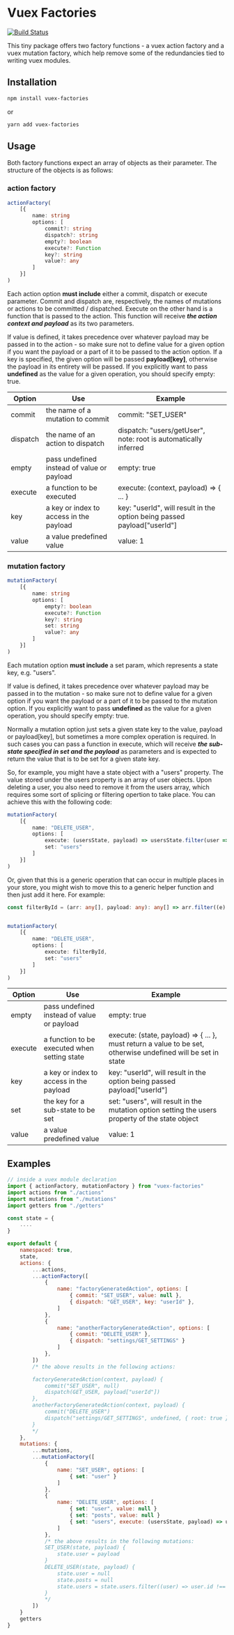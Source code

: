 # Vuex Factories

[![Build Status](https://travis-ci.org/Goldziher/vuex-factories.svg?branch=master)](https://travis-ci.org/Goldziher/vuex-factories)

This tiny package offers two factory functions - a vuex action factory and a vuex mutation factory, which help remove some of the redundancies tied to writing vuex modules.

## Installation

```sh
npm install vuex-factories
```

or

```sh
yarn add vuex-factories
```

## Usage

Both factory functions expect an array of objects as their parameter. The structure of the objects is as follows:

### action factory

```typescript
actionFactory(
    [{
        name: string
        options: [
            commit?: string
            dispatch?: string
            empty?: boolean
            execute?: Function
            key?: string
            value?: any
        ]
    }]
)

```

Each action option **must include** either a commit, dispatch or execute parameter. Commit and dispatch are, respectively, the names of mutations or actions to be committed / dispatched. Execute on the other hand is a function that is passed to the action. This function will receive **_the action context and payload_** as its two parameters.

If value is defined, it takes precedence over whatever payload may be passed in to the action - so make sure not to define value for a given option if you want the payload or a part of it to be passed to the action option. If a key is specified, the given option will be passed **payload[key]**, otherwise the payload in its entirety will be passed. If you explicitly want to pass **undefined** as the value for a given operation, you should specify empty: true.

| Option   | Use                                        | Example                                                                 |
| -------- | ------------------------------------------ | ----------------------------------------------------------------------- |
| commit   | the name of a mutation to commit           | commit: "SET_USER"                                                      |
| dispatch | the name of an action to dispatch          | dispatch: "users/getUser", note: root is automatically inferred         |
| empty    | pass undefined instead of value or payload | empty: true                                                             |
| execute  | a function to be executed                  | execute: (context, payload) => { ... }                                  |
| key      | a key or index to access in the payload    | key: "userId", will result in the option being passed payload["userId"] |
| value    | a value predefined value                   | value: 1                                                                |

### mutation factory

```typescript
mutationFactory(
    [{
        name: string
        options: [
            empty?: boolean
            execute?: Function
            key?: string
            set: string
            value?: any
        ]
    }]
)

```

Each mutation option **must include** a set param, which represents a state key, e.g. "users".

If value is defined, it takes precedence over whatever payload may be passed in to the mutation - so make sure not to define value for a given option if you want the payload or a part of it to be passed to the mutation option. If you explicitly want to pass **undefined** as the value for a given operation, you should specify empty: true.

Normally a mutation option just sets a given state key to the value, payload or payload[key], but sometimes a more complex operation is required. In such cases you can pass a function in execute, which will receive **_the sub-state specified in set and the payload_** as parameters and is expected to return the value that is to be set for a given state key.

So, for example, you might have a state object with a "users" property. The value stored under the users property is an array of user objects. Upon deleting a user, you also need to remove it from the users array, which requires some sort of splicing or filtering opertion to take place. You can achieve this with the following code:

```typescript
mutationFactory(
    [{
        name: "DELETE_USER",
        options: [
            execute: (usersState, payload) => usersState.filter(user => user.id !== payload.id),
            set: "users"
        ]
    }]
)

```

Or, given that this is a generic operation that can occur in multiple places in your store, you might wish to move this to a generic helper function and then just add it here. For example:

```typescript
const filterById = (arr: any[], payload: any): any[] => arr.filter((e) => e.id !== payload.id)


mutationFactory(
    [{
        name: "DELETE_USER",
        options: [
            execute: filterById,
            set: "users"
        ]
    }]
)

```

| Option  | Use                                          | Example                                                                                                       |
| ------- | -------------------------------------------- | ------------------------------------------------------------------------------------------------------------- |
| empty   | pass undefined instead of value or payload   | empty: true                                                                                                   |
| execute | a function to be executed when setting state | execute: (state, payload) => { ... }, must return a value to be set, otherwise undefined will be set in state |
| key     | a key or index to access in the payload      | key: "userId", will result in the option being passed payload["userId"]                                       |
| set     | the key for a sub-state to be set            | set: "users", will result in the mutation option setting the users property of the state object               |
| value   | a value predefined value                     | value: 1                                                                                                      |

## Examples

```javascript
// inside a vuex module declaration
import { actionFactory, mutationFactory } from "vuex-factories"
import actions from "./actions"
import mutations from "./mutations"
import getters from "./getters"

const state = {
    ....
}

export default {
    namespaced: true,
    state,
    actions: {
        ...actions,
        ...actionFactory([
            {
                name: "factoryGeneratedAction", options: [
                    { commit: "SET_USER", value: null },
                    { dispatch: "GET_USER", key: "userId" },
                ]
            },
            {
                name: "anotherFactoryGeneratedAction", options: [
                    { commit: "DELETE_USER" },
                    { dispatch: "settings/GET_SETTINGS" }
                ]
            },
        ])
        /* the above results in the following actions:

        factoryGeneratedAction(context, payload) {
            commit("SET_USER", null)
            dispatch(GET_USER, payload["userId"])
        },
        anotherFactoryGeneratedAction(context, payload) {
            commit("DELETE_USER")
            dispatch("settings/GET_SETTINGS", undefined, { root: true })
        }
        */
    },
    mutations: {
        ...mutations,
        ...mutationFactory([
            {
                name: "SET_USER", options: [
                    { set: "user" }
                ]
            },
            {
                name: "DELETE_USER", options: [
                    { set: "user", value: null }
                    { set: "posts", value: null }
                    { set: "users", execute: (usersState, payload) => userState.filter((user) => user.id !== payload.id)) }
                ]
            },
            /* the above results in the following mutations:
            SET_USER(state, payload) {
                state.user = payload
            }
            DELETE_USER(state, payload) {
                state.user = null
                state.posts = null
                state.users = state.users.filter((user) => user.id !== payload.id)
            }
            */
        ])
    }
    getters
}

```
